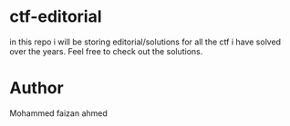 # ctf-editorial
in this repo i will be storing editorial/solutions for all the ctf i have solved over the years.
Feel free to check out the solutions.
# Author
Mohammed faizan ahmed